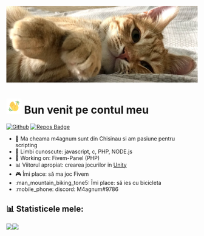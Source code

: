 ![Header](https://raw.githubusercontent.com/jefestef/jefestef/master/rijic_banner.png "Header")

# <img src="https://raw.githubusercontent.com/jefestef/jefestef/master/wave.gif" width="40px"> Bun venit pe contul meu
[![Github](https://img.shields.io/github/followers/jefestef?label=Followers&logo=Github)](https://github.com/jefestef)
[![Repos Badge](https://badges.pufler.dev/repos/jefestef?color=blue&logo=GitBook)](https://github.com/jefestef)
- :blue_heart: Ma cheama m4agnum sunt din Chisinau si am pasiune pentru scripting 
- :scroll: Limbi cunoscute: javascript, c, PHP, NODE.js
- :telescope: Working on: Fivem-Panel (PHP)
- :bar_chart: Viitorul apropiat: crearea jocurilor in [Unity](https://unity.com/)
- :video_game: Îmi place: să ma joc Fivem
- :man_mountain_biking_tone5: Îmi place: să ies cu bicicleta
- :mobile_phone: discord: M4agnum#9786

## :bar_chart:  Statisticele mele:

<div>
  <a href="https://github-readme-stats.vercel.app/api/top-langs/?username=jefestef&hide=php&theme=city_lights">
    <img align="left" src="https://github-readme-stats.vercel.app/api/top-langs/?username=jefestef&hide=php&theme=city_lights" />
  </a>
  <a href="https://github-readme-stats.vercel.app/api?username=jefestef&theme=city_lights">
    <img align="left" src="https://github-readme-stats.vercel.app/api?username=jefestef&count_private=true&show_icons=true&theme=city_lights" />
  </a>
</div>

